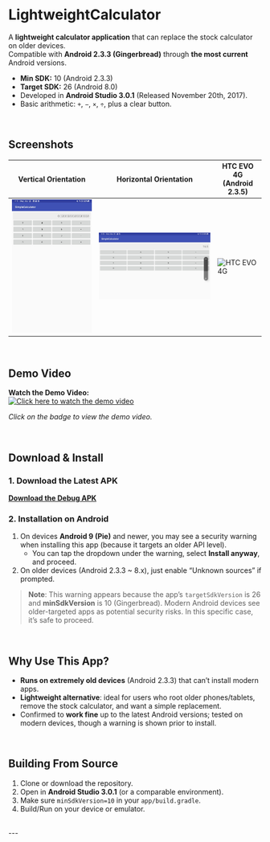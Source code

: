 # LightweightCalculator

A **lightweight calculator application** that can replace the stock calculator on older devices.  
Compatible with **Android 2.3.3 (Gingerbread)** through **the most current** Android versions.

- **Min SDK:** 10 (Android 2.3.3)
- **Target SDK:** 26 (Android 8.0)
- Developed in **Android Studio 3.0.1** (Released November 20th, 2017).
- Basic arithmetic: `+`, `−`, `×`, `÷`, plus a clear button.

<br />

## Screenshots

| Vertical Orientation                                            | Horizontal Orientation                                               | HTC EVO 4G (Android 2.3.5)                                        |
|-----------------------------------------------------------------|---------------------------------------------------------------------|-------------------------------------------------------------------|
| ![Vertical](screenshots/lw_calculator_vertical.jpg)             | ![Horizontal](screenshots/lw_calculator_horizontal.jpg)             | ![HTC EVO 4G](screenshots/lw_calculator_htc_evo_4g.jpg)           |

<br />

## Demo Video

**Watch the Demo Video:**  
[![Click here to watch the demo video](https://img.shields.io/badge/Video-Demo-blue.svg)](screenshots/lw_calculator_demo.mp4)

*Click on the badge to view the demo video.*

<br />

## Download & Install

### 1. Download the Latest APK

[**Download the Debug APK**](https://github.com/nathanavincent/LightweightCalculator/releases/download/v1.0.0/app-debug.apk)

### 2. Installation on Android

1. On devices **Android 9 (Pie)** and newer, you may see a security warning when installing this app (because it targets an older API level).
    - You can tap the dropdown under the warning, select **Install anyway**, and proceed.
2. On older devices (Android 2.3.3 ~ 8.x), just enable “Unknown sources” if prompted.

> **Note**: This warning appears because the app’s `targetSdkVersion` is 26 and **minSdkVersion** is 10 (Gingerbread). Modern Android devices see older-targeted apps as potential security risks. In this specific case, it’s safe to proceed.

<br />

## Why Use This App?

- **Runs on extremely old devices** (Android 2.3.3) that can’t install modern apps.
- **Lightweight alternative**: ideal for users who root older phones/tablets, remove the stock calculator, and want a simple replacement.
- Confirmed to **work fine** up to the latest Android versions; tested on modern devices, though a warning is shown prior to install.

<br />

## Building From Source

1. Clone or download the repository.
2. Open in **Android Studio 3.0.1** (or a comparable environment).
3. Make sure `minSdkVersion=10` in your `app/build.gradle`.
4. Build/Run on your device or emulator.

<br />
---

